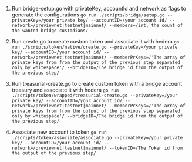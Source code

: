 1. Run bridge-setup.go with privateKey, accountId and network as flags to generate the configurations
    `go run ./scripts/bridge/setup.go --privateKey=/your private key/ --accountID=/your account id/ --network=/previewnet|testnet|mainnet/ --members=/int, the count of the wanted bridge custodians/`

2. Run create.go to create custom token and associate it with hedera
   `go run ./scripts/token/native/create.go --privateKey=/your private key/ --accountID=/your account id/ --network=/previewnet|testnet|mainnet/ --memberPrKeys=/'The array of private keys from from the output of the previous step separated only by whitespace'/ --bridgeID=/The bridge id from the output of the previous step/`

2. Run treasurial-create.go to create custom token with a bridge account treasury and associate it with hedera
   `go run ./scripts/token/wrapped/treasurial-create.go --privateKey=/your private key/ --accountID=/your account id/ --network=/previewnet|testnet|mainnet/ --memberPrKeys=/'The array of private keys from from the output of the previous step separated only by whitespace'/ --bridgeID=/The bridge id from the output of the previous step/`

3. Associate new account to token
   `go run ./scripts/token/associate/associate.go --privateKey=/your private key/ --accountID=/your account id/ --network=/previewnet|testnet|mainnet/ --tokenID=/The Token id from the output of the previous step/`
